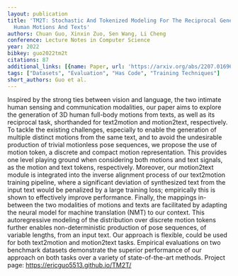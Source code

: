 ```yaml
---
layout: publication
title: 'TM2T: Stochastic And Tokenized Modeling For The Reciprocal Generation Of 3D
  Human Motions And Texts'
authors: Chuan Guo, Xinxin Zuo, Sen Wang, Li Cheng
conference: Lecture Notes in Computer Science
year: 2022
bibkey: guo2022tm2t
citations: 87
additional_links: [{name: Paper, url: 'https://arxiv.org/abs/2207.01696'}]
tags: ["Datasets", "Evaluation", "Has Code", "Training Techniques"]
short_authors: Guo et al.
---
```

Inspired by the strong ties between vision and language, the two intimate
human sensing and communication modalities, our paper aims to explore the
generation of 3D human full-body motions from texts, as well as its reciprocal
task, shorthanded for text2motion and motion2text, respectively. To tackle the
existing challenges, especially to enable the generation of multiple distinct
motions from the same text, and to avoid the undesirable production of trivial
motionless pose sequences, we propose the use of motion token, a discrete and
compact motion representation. This provides one level playing ground when
considering both motions and text signals, as the motion and text tokens,
respectively. Moreover, our motion2text module is integrated into the inverse
alignment process of our text2motion training pipeline, where a significant
deviation of synthesized text from the input text would be penalized by a large
training loss; empirically this is shown to effectively improve performance.
Finally, the mappings in-between the two modalities of motions and texts are
facilitated by adapting the neural model for machine translation (NMT) to our
context. This autoregressive modeling of the distribution over discrete motion
tokens further enables non-deterministic production of pose sequences, of
variable lengths, from an input text. Our approach is flexible, could be used
for both text2motion and motion2text tasks. Empirical evaluations on two
benchmark datasets demonstrate the superior performance of our approach on both
tasks over a variety of state-of-the-art methods. Project page:
https://ericguo5513.github.io/TM2T/